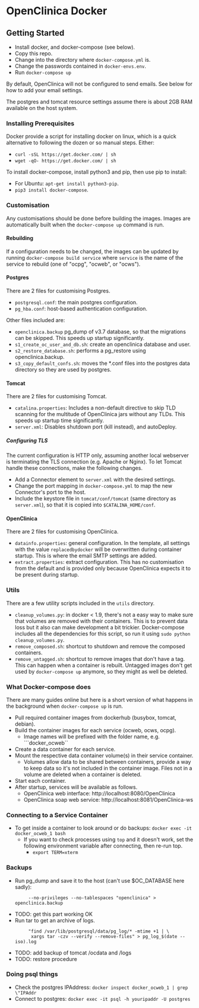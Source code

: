 # OpenClinica Docker


## Getting Started
- Install docker, and docker-compose (see below).
- Copy this repo.
- Change into the directory where ```docker-compose.yml``` is.
- Change the passwords contained in ```docker-envs.env```.
- Run ```docker-compose up```

By default, OpenClinica will not be configured to send emails. See below for 
how to add your email settings. 

The postgres and tomcat resource settings assume there is about 2GB RAM 
available on the host system.


### Installing Prerequisites
Docker provide a script for installing docker on linux, which is a quick 
alternative to following the dozen or so manual steps. Either:
- ```curl -sSL https://get.docker.com/ | sh```
- ```wget -qO- https://get.docker.com/ | sh```

To install docker-compose, install python3 and pip, then use pip to install:
- For Ubuntu: ```apt-get install python3-pip```.
- ```pip3 install docker-compose```.


### Customisation
Any customisations should be done before building the images. Images are 
automatically built when the ```docker-compose up``` command is run.


#### Rebuilding
If a configuration needs to be changed, the images can be updated by running 
```docker-compose build service``` where ```service``` is the name of the 
service to rebuild (one of "ocpg", "ocweb", or "ocws"). 


#### Postgres
There are 2 files for customising Postgres.
- ```postgresql.conf```: the main postgres configuration.
- ```pg_hba.conf```: host-based authentication configuration.

Other files included are:
- ```openclinica.backup``` pg_dump of v3.7 database, so that the migrations can 
  be skipped. This speeds up startup significantly.
- ```s1_create_oc_user_and_db.sh```: create an openclinica database and user.
- ```s2_restore_database.sh```: performs a pg_restore using openclinica.backup.
- ```s3_copy_default_confs.sh```: moves the *.conf files into the postgres 
  data directory so they are used by postgres.


#### Tomcat
There are 2 files for customising Tomcat.
- ```catalina.properties```: Includes a non-default directive to skip TLD 
  scanning for the multitude of OpenClinica jars without any TLDs. This speeds 
  up startup time significantly.
- ```server.xml```: Disables shutdown port (kill instead), and autoDeploy. 


##### Configuring TLS
The current configuration is HTTP only, assuming another local webserver is 
terminating the TLS connection (e.g. Apache or Nginx). To let Tomcat handle 
these connections, make the following changes.
- Add a Connector element to ```server.xml``` with the desired settings.
- Change the port mapping in ```docker-compose.yml``` to map the new 
  Connector's port to the host.
- Include the keystore file in ```tomcat/conf/tomcat``` (same directory as 
  ```server.xml```), so that it is copied into ```$CATALINA_HOME/conf```.


#### OpenClinica
There are 2 files for customising OpenClinica. 
- ```datainfo.properties```: general configuration. In the template, all 
  settings with the value ```replacedbydocker``` will be overwritten during 
  container startup. This is where the email SMTP settings are added.
- ```extract.properties```: extract configuration. This has no customisation 
  from the default and is provided only because OpenClinica expects it to be 
  present during startup.


### Utils
There are a few utility scripts included in the ```utils``` directory.
- ```cleanup_volumes.py```: in docker < 1.9, there's not a easy way to make 
  sure that volumes are removed with their containers. This is to prevent data 
  loss but it also can make development a bit trickier. Docker-compose includes 
  all the dependencies for this script, so run it using 
  ```sudo python cleanup_volumes.py```.
- ```remove_composed.sh```: shortcut to shutdown and remove the composed 
  containers.
- ```remove_untagged.sh```: shortcut to remove images that don't have a tag. 
  This can happen when a container is rebuilt. Untagged images don't get used 
  by ```docker-compose up``` anymore, so they might as well be deleted.


### What Docker-compose does
There are many guides online but here is a short version of what happens in the 
background when ```docker-compose up``` is run.
- Pull required container images from dockerhub (busybox, tomcat, debian).
- Build the container images for each service (ocweb, ocws, ocpg).
  - Image names will be prefixed with the folder name, e.g. ```docker_ocweb``
- Create a data container for each service.
- Mount the respective data container volume(s) in their service container.
  - Volumes allow data to be shared between containers, provide a way to keep 
    data so it's not included in the container image. Files not in a volume 
    are deleted when a container is deleted.
- Start each container.
- After startup, services will be available as follows.
  + OpenClinica web interface: http://localhost:8080/OpenClinica
  + OpenClinica soap web service: http://localhost:8081/OpenClinica-ws


### Connecting to a Service Container
- To get inside a container to look around or do backups:
  ```docker exec -it docker_ocweb_1 bash```
  + If you want to check processes using ```top``` and it doesn't work, set the 
    following environment variable after connecting, then re-run top.
    - ```export TERM=xterm```
    

### Backups
- Run pg_dump and save it to the host (can't use $OC_DATABASE here sadly):
  ```docker exec -it docker_ocpg_1 pg_dump -U postgres \ 
       --no-privileges --no-tablespaces "openclinica" > openclinica.backup

- TODO: get this part working OK
- Run tar to get an archive of logs.
  ```docker exec -it docker_ocpg_1 \ 
       "find /var/lib/postgresql/data/pg_log/* -mtime +1 | \
        xargs tar -czv --verify --remove-files" > pg_log_$(date --iso).log

- TODO: add backup of tomcat /ocdata and /logs
- TODO: restore procedure


### Doing psql things
- Check the postgres IPAddress: ```docker inspect docker_ocweb_1 | grep \"IPAddr```
- Connect to postgres: ```docker exec -it psql -h youripaddr -U postgres```
  
